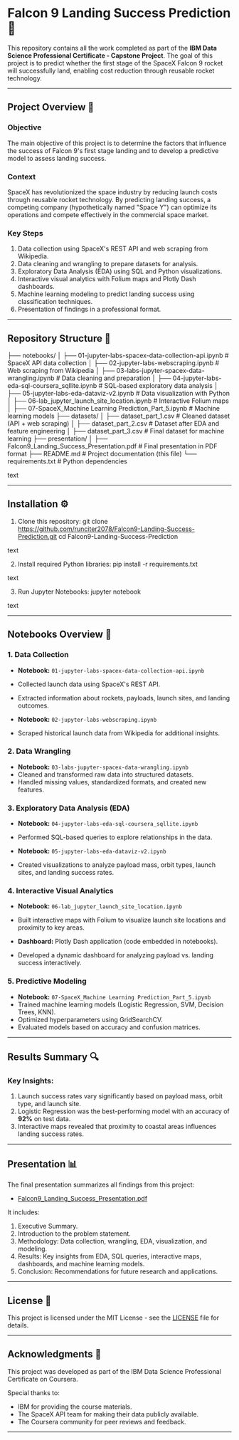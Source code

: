 # Falcon 9 Landing Success Prediction 🚀

This repository contains all the work completed as part of the **IBM Data Science Professional Certificate - Capstone Project**. The goal of this project is to predict whether the first stage of the SpaceX Falcon 9 rocket will successfully land, enabling cost reduction through reusable rocket technology.

---

## Project Overview 📌

### **Objective**
The main objective of this project is to determine the factors that influence the success of Falcon 9's first stage landing and to develop a predictive model to assess landing success.

### **Context**
SpaceX has revolutionized the space industry by reducing launch costs through reusable rocket technology. By predicting landing success, a competing company (hypothetically named "Space Y") can optimize its operations and compete effectively in the commercial space market.

### **Key Steps**
1. Data collection using SpaceX's REST API and web scraping from Wikipedia.
2. Data cleaning and wrangling to prepare datasets for analysis.
3. Exploratory Data Analysis (EDA) using SQL and Python visualizations.
4. Interactive visual analytics with Folium maps and Plotly Dash dashboards.
5. Machine learning modeling to predict landing success using classification techniques.
6. Presentation of findings in a professional format.

---

## Repository Structure 📂

├── notebooks/
│ ├── 01-jupyter-labs-spacex-data-collection-api.ipynb # SpaceX API data collection
│ ├── 02-jupyter-labs-webscraping.ipynb # Web scraping from Wikipedia
│ ├── 03-labs-jupyter-spacex-data-wrangling.ipynb # Data cleaning and preparation
│ ├── 04-jupyter-labs-eda-sql-coursera_sqllite.ipynb # SQL-based exploratory data analysis
│ ├── 05-jupyter-labs-eda-dataviz-v2.ipynb # Data visualization with Python
│ ├── 06-lab_jupyter_launch_site_location.ipynb # Interactive Folium maps
│ ├── 07-SpaceX_Machine Learning Prediction_Part_5.ipynb # Machine learning models
├── datasets/
│ ├── dataset_part_1.csv # Cleaned dataset (API + web scraping)
│ ├── dataset_part_2.csv # Dataset after EDA and feature engineering
│ ├── dataset_part_3.csv # Final dataset for machine learning
├── presentation/
│ ├── Falcon9_Landing_Success_Presentation.pdf # Final presentation in PDF format
├── README.md # Project documentation (this file)
└── requirements.txt # Python dependencies

text

---

## Installation ⚙️

1. Clone this repository:
git clone https://github.com/runciter2078/Falcon9-Landing-Success-Prediction.git
cd Falcon9-Landing-Success-Prediction

text

2. Install required Python libraries:
pip install -r requirements.txt

text

3. Run Jupyter Notebooks:
jupyter notebook

text

---

## Notebooks Overview 📓

### **1. Data Collection**
- **Notebook:** `01-jupyter-labs-spacex-data-collection-api.ipynb`  
- Collected launch data using SpaceX's REST API.
- Extracted information about rockets, payloads, launch sites, and landing outcomes.

- **Notebook:** `02-jupyter-labs-webscraping.ipynb`  
- Scraped historical launch data from Wikipedia for additional insights.

### **2. Data Wrangling**
- **Notebook:** `03-labs-jupyter-spacex-data-wrangling.ipynb`  
- Cleaned and transformed raw data into structured datasets.
- Handled missing values, standardized formats, and created new features.

### **3. Exploratory Data Analysis (EDA)**
- **Notebook:** `04-jupyter-labs-eda-sql-coursera_sqllite.ipynb`  
- Performed SQL-based queries to explore relationships in the data.

- **Notebook:** `05-jupyter-labs-eda-dataviz-v2.ipynb`  
- Created visualizations to analyze payload mass, orbit types, launch sites, and landing success rates.

### **4. Interactive Visual Analytics**
- **Notebook:** `06-lab_jupyter_launch_site_location.ipynb`  
- Built interactive maps with Folium to visualize launch site locations and proximity to key areas.

- **Dashboard:** Plotly Dash application (code embedded in notebooks).  
- Developed a dynamic dashboard for analyzing payload vs. landing success interactively.

### **5. Predictive Modeling**
- **Notebook:** `07-SpaceX_Machine Learning Prediction_Part_5.ipynb`  
- Trained machine learning models (Logistic Regression, SVM, Decision Trees, KNN).
- Optimized hyperparameters using GridSearchCV.
- Evaluated models based on accuracy and confusion matrices.

---

## Results Summary 🔍

### Key Insights:
1. Launch success rates vary significantly based on payload mass, orbit type, and launch site.
2. Logistic Regression was the best-performing model with an accuracy of **92%** on test data.
3. Interactive maps revealed that proximity to coastal areas influences landing success rates.

---

## Presentation 📊

The final presentation summarizes all findings from this project:
- [Falcon9_Landing_Success_Presentation.pdf](./presentation/Falcon9_Landing_Success_Presentation.pdf)

It includes:
1. Executive Summary.
2. Introduction to the problem statement.
3. Methodology: Data collection, wrangling, EDA, visualization, and modeling.
4. Results: Key insights from EDA, SQL queries, interactive maps, dashboards, and machine learning models.
5. Conclusion: Recommendations for future research and applications.

---

## License 📄

This project is licensed under the MIT License - see the [LICENSE](LICENSE) file for details.

---

## Acknowledgments 🙌

This project was developed as part of the IBM Data Science Professional Certificate on Coursera.

Special thanks to:
- IBM for providing the course materials.
- The SpaceX API team for making their data publicly available.
- The Coursera community for peer reviews and feedback.

---
